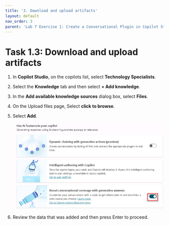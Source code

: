 ```yaml
---
title: '3. Download and upload artifacts'
layout: default
nav_order: 3
parent: 'Lab 7 Exercise 1: Create a Conversational Plugin in Copilot Studio'
---
```


# Task 1.3: Download and upload artifacts  

 
1. In **Copilot Studio**, on the copilots list, select **Technology Specialists**.

1. Select the **Knowledge** tab and then select **+ Add knowledge**.

1. In the **Add available knowledge sources** dialog box, select **Files**.

1. On the Upload files page, Select **click to browse**.

1. Select **Add**.
  
    ![a26.jpg](../media/lab7/a26.jpg) 
	
1. Review the data that was added and then press Enter to proceed.
